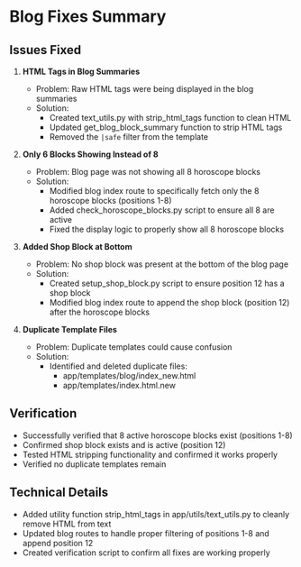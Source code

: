 # Blog Fixes Summary

## Issues Fixed

1. **HTML Tags in Blog Summaries**
   - Problem: Raw HTML tags were being displayed in the blog summaries
   - Solution: 
     - Created text_utils.py with strip_html_tags function to clean HTML
     - Updated get_blog_block_summary function to strip HTML tags
     - Removed the `|safe` filter from the template

2. **Only 6 Blocks Showing Instead of 8**
   - Problem: Blog page was not showing all 8 horoscope blocks
   - Solution:
     - Modified blog index route to specifically fetch only the 8 horoscope blocks (positions 1-8)
     - Added check_horoscope_blocks.py script to ensure all 8 are active
     - Fixed the display logic to properly show all 8 horoscope blocks

3. **Added Shop Block at Bottom**
   - Problem: No shop block was present at the bottom of the blog page
   - Solution:
     - Created setup_shop_block.py script to ensure position 12 has a shop block
     - Modified blog index route to append the shop block (position 12) after the horoscope blocks

4. **Duplicate Template Files**
   - Problem: Duplicate templates could cause confusion
   - Solution:
     - Identified and deleted duplicate files:
       - app/templates/blog/index_new.html
       - app/templates/index.html.new

## Verification
- Successfully verified that 8 active horoscope blocks exist (positions 1-8)
- Confirmed shop block exists and is active (position 12)
- Tested HTML stripping functionality and confirmed it works properly
- Verified no duplicate templates remain

## Technical Details
- Added utility function strip_html_tags in app/utils/text_utils.py to cleanly remove HTML from text
- Updated blog routes to handle proper filtering of positions 1-8 and append position 12
- Created verification script to confirm all fixes are working properly
